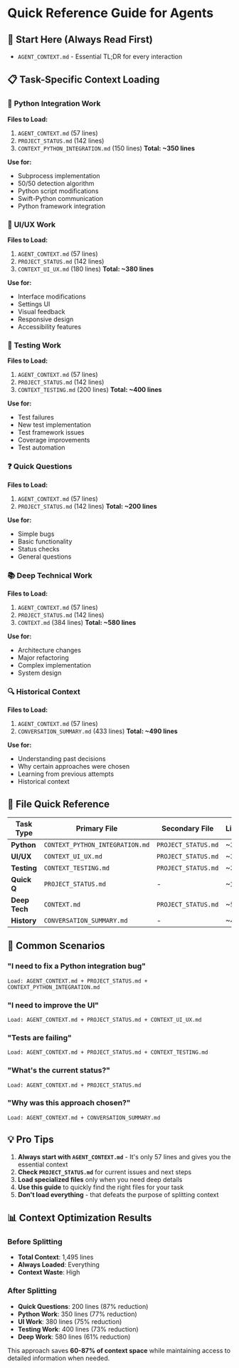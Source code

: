 # Quick Reference Guide for Agents

## 🚀 **Start Here** (Always Read First)
- `AGENT_CONTEXT.md` - Essential TL;DR for every interaction

## 📋 **Task-Specific Context Loading**

### 🔧 **Python Integration Work**
**Files to Load:**
1. `AGENT_CONTEXT.md` (57 lines)
2. `PROJECT_STATUS.md` (142 lines) 
3. `CONTEXT_PYTHON_INTEGRATION.md` (150 lines)
**Total: ~350 lines**

**Use for:**
- Subprocess implementation
- 50/50 detection algorithm
- Python script modifications
- Swift-Python communication
- Python framework integration

### 🎨 **UI/UX Work**
**Files to Load:**
1. `AGENT_CONTEXT.md` (57 lines)
2. `PROJECT_STATUS.md` (142 lines)
3. `CONTEXT_UI_UX.md` (180 lines)
**Total: ~380 lines**

**Use for:**
- Interface modifications
- Settings UI
- Visual feedback
- Responsive design
- Accessibility features

### 🧪 **Testing Work**
**Files to Load:**
1. `AGENT_CONTEXT.md` (57 lines)
2. `PROJECT_STATUS.md` (142 lines)
3. `CONTEXT_TESTING.md` (200 lines)
**Total: ~400 lines**

**Use for:**
- Test failures
- New test implementation
- Test framework issues
- Coverage improvements
- Test automation

### ❓ **Quick Questions**
**Files to Load:**
1. `AGENT_CONTEXT.md` (57 lines)
2. `PROJECT_STATUS.md` (142 lines)
**Total: ~200 lines**

**Use for:**
- Simple bugs
- Basic functionality
- Status checks
- General questions

### 📚 **Deep Technical Work**
**Files to Load:**
1. `AGENT_CONTEXT.md` (57 lines)
2. `PROJECT_STATUS.md` (142 lines)
3. `CONTEXT.md` (384 lines)
**Total: ~580 lines**

**Use for:**
- Architecture changes
- Major refactoring
- Complex implementation
- System design

### 🔍 **Historical Context**
**Files to Load:**
1. `AGENT_CONTEXT.md` (57 lines)
2. `CONVERSATION_SUMMARY.md` (433 lines)
**Total: ~490 lines**

**Use for:**
- Understanding past decisions
- Why certain approaches were chosen
- Learning from previous attempts
- Historical context

## 📁 **File Quick Reference**

| Task Type | Primary File | Secondary File | Lines |
|-----------|--------------|----------------|-------|
| **Python** | `CONTEXT_PYTHON_INTEGRATION.md` | `PROJECT_STATUS.md` | ~300 |
| **UI/UX** | `CONTEXT_UI_UX.md` | `PROJECT_STATUS.md` | ~320 |
| **Testing** | `CONTEXT_TESTING.md` | `PROJECT_STATUS.md` | ~340 |
| **Quick Q** | `PROJECT_STATUS.md` | - | ~200 |
| **Deep Tech** | `CONTEXT.md` | `PROJECT_STATUS.md` | ~520 |
| **History** | `CONVERSATION_SUMMARY.md` | - | ~490 |

## 🎯 **Common Scenarios**

### "I need to fix a Python integration bug"
```
Load: AGENT_CONTEXT.md + PROJECT_STATUS.md + CONTEXT_PYTHON_INTEGRATION.md
```

### "I need to improve the UI"
```
Load: AGENT_CONTEXT.md + PROJECT_STATUS.md + CONTEXT_UI_UX.md
```

### "Tests are failing"
```
Load: AGENT_CONTEXT.md + PROJECT_STATUS.md + CONTEXT_TESTING.md
```

### "What's the current status?"
```
Load: AGENT_CONTEXT.md + PROJECT_STATUS.md
```

### "Why was this approach chosen?"
```
Load: AGENT_CONTEXT.md + CONVERSATION_SUMMARY.md
```

## 💡 **Pro Tips**

1. **Always start with `AGENT_CONTEXT.md`** - It's only 57 lines and gives you the essential context
2. **Check `PROJECT_STATUS.md`** for current issues and next steps
3. **Load specialized files** only when you need deep details
4. **Use this guide** to quickly find the right files for your task
5. **Don't load everything** - that defeats the purpose of splitting context

## 📊 **Context Optimization Results**

### Before Splitting
- **Total Context**: 1,495 lines
- **Always Loaded**: Everything
- **Context Waste**: High

### After Splitting
- **Quick Questions**: 200 lines (87% reduction)
- **Python Work**: 350 lines (77% reduction)
- **UI Work**: 380 lines (75% reduction)
- **Testing Work**: 400 lines (73% reduction)
- **Deep Work**: 580 lines (61% reduction)

This approach saves **60-87% of context space** while maintaining access to detailed information when needed.